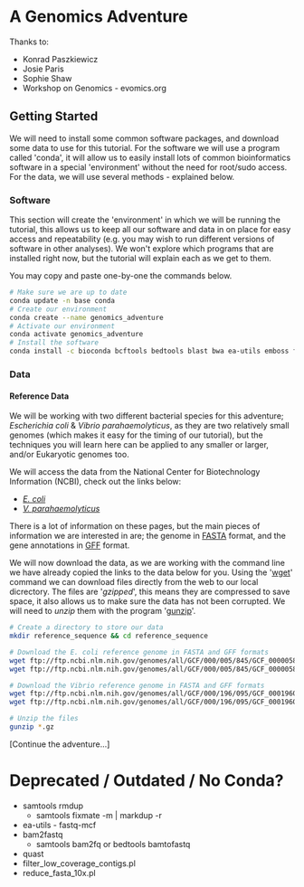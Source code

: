 # A Genomics Adventure
Thanks to:
 * Konrad Paszkiewicz
 * Josie Paris
 * Sophie Shaw
 * Workshop on Genomics - evomics.org

## Getting Started
We will need to install some common software packages, and download some data to use for this tutorial. For the software we will use a program called 'conda', it will allow us to easily install lots of common bioinformatics software in a special 'environment' without the need for root/sudo access. For the data, we will use several methods - explained below.

### Software
This section will create the 'environment' in which we will be running the tutorial, this allows us to keep all our software and data in on place for easy access and repeatability (e.g. you may wish to run different versions of software in other analyses). We won't explore which programs that are installed right now, but the tutorial will explain each as we get to them. 

You may copy and paste one-by-one the commands below.
```bash
# Make sure we are up to date
conda update -n base conda
# Create our environment
conda create --name genomics_adventure
# Activate our environment
conda activate genomics_adventure
# Install the software
conda install -c bioconda bcftools bedtools blast bwa ea-utils emboss fastqc igv igvtools pfam_scan qualimap samtools seqtk spades sra-tools vcftools
```

### Data
#### Reference Data
We will be working with two different bacterial species for this adventure; *Escherichia coli* & *Vibrio parahaemolyticus*, as they are two relatively small genomes (which makes it easy for the timing of our tutorial), but the techniques you will learn here can be applied to any smaller or larger, and/or Eukaryotic genomes too.

We will access the data from the National Center for Biotechnology Information (NCBI), check out the links below:
 * *[E. coli](https://www.ncbi.nlm.nih.gov/genome/167?genome_assembly_id=161521)*
 * *[V. parahaemolyticus](https://www.ncbi.nlm.nih.gov/genome/691?genome_assembly_id=167995)*

There is a lot of information on these pages, but the main pieces of information we are interested in are; the genome in [FASTA](https://en.wikipedia.org/wiki/FASTA_format) format, and the gene annotations in [GFF](https://en.wikipedia.org/wiki/General_feature_format) format.

We will now download the data, as we are working with the command line we have already copied the links to the data below for you. Using the '[wget](https://www.gnu.org/software/wget/)' command we can download files directly from the web to our local dicrectory. The files are '*gzipped*', this means they are compressed to save space, it also allows us to make sure the data has not been corrupted. We will need to *unzip* them with the program '[gunzip](https://linux.die.net/man/1/gunzip)'.

```bash
# Create a directory to store our data
mkdir reference_sequence && cd reference_sequence

# Download the E. coli reference genome in FASTA and GFF formats
wget ftp://ftp.ncbi.nlm.nih.gov/genomes/all/GCF/000/005/845/GCF_000005845.2_ASM584v2/GCF_000005845.2_ASM584v2_genomic.fna.gz
wget ftp://ftp.ncbi.nlm.nih.gov/genomes/all/GCF/000/005/845/GCF_000005845.2_ASM584v2/GCF_000005845.2_ASM584v2_genomic.gff.gz

# Download the Vibrio reference genome in FASTA and GFF formats
wget ftp://ftp.ncbi.nlm.nih.gov/genomes/all/GCF/000/196/095/GCF_000196095.1_ASM19609v1/GCF_000196095.1_ASM19609v1_genomic.fna.gz
wget ftp://ftp.ncbi.nlm.nih.gov/genomes/all/GCF/000/196/095/GCF_000196095.1_ASM19609v1/GCF_000196095.1_ASM19609v1_genomic.gff.gz

# Unzip the files
gunzip *.gz
```

[Continue the adventure...]

# Deprecated / Outdated / No Conda?
 * samtools rmdup
   * samtools fixmate -m | markdup -r
 * ea-utils - fastq-mcf
 * bam2fastq
   * samtools bam2fq or bedtools bamtofastq
 * quast
 * filter_low_coverage_contigs.pl
 * reduce_fasta_10x.pl
 
